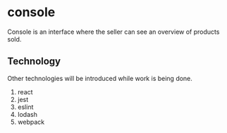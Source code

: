 # console

Console is an interface where the seller can see an overview of products sold.

## Technology

Other technologies will be introduced while work is being done.

1. react
2. jest
3. eslint
4. lodash
5. webpack
